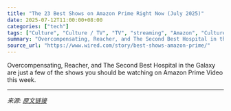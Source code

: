```yaml
---
title: "The 23 Best Shows on Amazon Prime Right Now (July 2025)"
date: 2025-07-12T11:00:00+08:00
categories: ["tech"]
tags: ["Culture", "Culture / TV", "TV", "streaming", "Amazon", "Culture Guides"]
summary: "Overcompensating, Reacher, and The Second Best Hospital in the Galaxy are just a few of the shows you should be watching on Amazon Prime Video this week."
source_url: "https://www.wired.com/story/best-shows-amazon-prime/"
---
```


Overcompensating, Reacher, and The Second Best Hospital in the Galaxy are just a few of the shows you should be watching on Amazon Prime Video this week.

---

*来源: [原文链接](https://www.wired.com/story/best-shows-amazon-prime/)*
